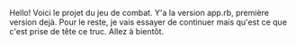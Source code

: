 Hello! 
Voici le projet du jeu de combat. Y'a la version app.rb, première version dejà. Pour le reste, je vais essayer de continuer mais qu'est ce que c'est prise de tête ce truc.
Allez à bientôt. 

